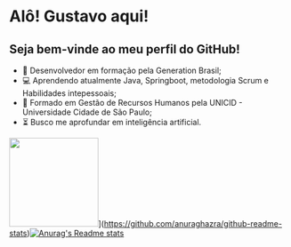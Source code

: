 # Alô! Gustavo aqui!

## Seja bem-vinde ao meu perfil do GitHub!

- :seedling: Desenvolvedor em formação pela Generation Brasil;
- :computer: Aprendendo atualmente Java, Springboot, metodologia Scrum e Habilidades intepessoais;
- :school: Formado em Gestão de Recursos Humanos pela UNICID - Universidade Cidade de São Paulo;
- :hourglass_flowing_sand:  Busco me aprofundar em inteligência artificial.

<img height="160em" src="https://github-readme-stats.vercel.app/api?username=Gstv-web&show_icons=true&theme=dark&line_height=20"/>](https://github.com/anuraghazra/github-readme-stats)[![Anurag's Readme stats](<img height="160em" src="https://github-readme-stats.vercel.app/api/top-langs/?username=Gstv-web&layout=compact&theme=dark&langs_count=7&card_width=495"/>)](https://github.com/anuraghazra/github-readme-stats)
